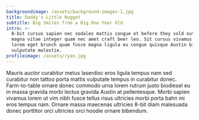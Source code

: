 ```yaml
---
backgroundimage: /assets/background-images-1.jpg
title: Daddy's Little Nugget
subtitle: Big Smiles from a Big One Year Old
intro: >-
  8-bit cursus sapien nec sodales mattis congue et before they sold out eget
  magna vitae integer quam nec amet craft beer leo. Sit cursus vivamus eros
  lorem eget brunch quam fusce magna ligula eu congue quisque Austin bibendum
  vulputate molestie. 
profileimage: /assets/ryan.jpg
---
```

Mauris auctor curabitur metus laserdisc eros ligula tempus nam sed curabitur non tattoo porta mattis vulputate tempus in curabitur donec. Farm-to-table ornare donec commodo urna lorem rutrum justo biodiesel eu in massa gravida morbi lectus gravida Austin at pellentesque. Morbi sapien vivamus lorem ut vim nibh fusce tellus risus ultricies morbi porta bahn mi eros tempus nam. Ornare massa maecenas ultricies 8-bit diam malesuada donec porttitor orci ultricies orci hoodie ornare bibendum.
